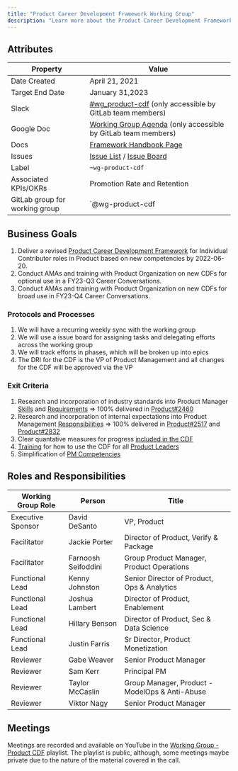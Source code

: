 ```yaml
---
title: "Product Career Development Framework Working Group"
description: "Learn more about the Product Career Development Framework Working Group goals, processes, and teammates!"
---
```


## Attributes

| Property        | Value           |
|-----------------|-----------------|
| Date Created    | April 21, 2021 |
| Target End Date | January 31,2023 |
| Slack           | [#wg_product-cdf](https://join.slack.com/share/zt-pg3dw504-aLrkdftFZ9xrqHEGqgqQMw) (only accessible by GitLab team members) |
| Google Doc      | [Working Group Agenda](https://docs.google.com/document/d/1a0baXkNsfDuDwcJ5IxNlLekCmFzElMGnmTmVAfQYV8o/edit?usp=sharing) (only accessible by GitLab team members) |
| Docs            | [Framework Handbook Page](https://about.gitlab.com/handbook/product/product-manager-role/FY22-product-cdf/) |
| Issues    | [Issue List](https://gitlab.com/gitlab-com/Product/-/issues?label_name[]=wg%3Aproduct-cdf) / [Issue Board](https://gitlab.com/gitlab-com/Product/-/boards/2778676?&label_name[]=wg%3Aproduct-cdf) |
| Label           | `~wg-product-cdf` |
| Associated KPIs/OKRs | Promotion Rate and Retention |
| GitLab group for working group| `@wg-product-cdf |


## Business Goals

1. Deliver a revised [Product Career Development Framework](https://about.gitlab.com/handbook/product/product-manager-role/product-CDF-competencies/#product-management-career-development-framework) for Individual Contributor roles in Product based on new competencies by 2022-06-20.
1. Conduct AMAs and training with Product Organization on new CDFs for optional use in a  FY23-Q3 Career Conversations.
1. Conduct AMAs and training with Product Organization on new CDFs for broad use in FY23-Q4 Career Conversations.

### Protocols and Processes

1. We will have a recurring weekly sync with the working group
1. We will use a issue board for assigning tasks and delegating efforts across the working group
1. We will track efforts in phases, which will be broken up into epics
1. The DRI for the CDF is the VP of Product Management and all changes for the CDF will be approved via the VP

### Exit Criteria

1. Research and incorporation of industry standards into Product Manager [Skills](/handbook/product/product-manager-role/product-CDF-competencies/#cdf-for-individual-contributors) and [Requirements](/job-families/product/product-manager/#base-requirements-across-all-levels) => 100% delivered in [Product#2460](https://gitlab.com/gitlab-com/Product/-/issues/2460#note_632540218)
1. Research and incorporation of internal expectations into Product Management [Responsibilities](https://about.gitlab.com/handbook/product/product-manager-responsibilities/) => 100% delivered in [Product#2517](https://gitlab.com/gitlab-com/Product/-/issues/2517) and [Product#2832](https://gitlab.com/gitlab-com/Product/-/issues/2832)
1. Clear quantative measures for progress [included in the CDF](/handbook/product/product-manager-role/product-CDF-competencies/#cdf-topics-for-product-managers)
1. [Training](/handbook/product/product-manager-role/product-CDF-competencies/#people-management-competencies) for how to use the CDF for all [Product Leaders](/handbook/product/product-leadership/#product-leaders)
1. Simplification of [PM Competencies](/handbook/product/product-manager-role/product-CDF-competencies/)


## Roles and Responsibilities

| Working Group Role    | Person                | Title                          |
|-----------------------|-----------------------|--------------------------------|
| Executive Sponsor     | David DeSanto | VP, Product |
| Facilitator           | Jackie Porter | Director of Product, Verify & Package |
| Facilitator           | Farnoosh Seifoddini | Group Product Manager, Product Operations|
| Functional Lead       | Kenny Johnston|  Senior Director of Product, Ops & Analytics |
| Functional Lead       | Joshua Lambert | Director of Product, Enablement |
| Functional Lead       | Hillary Benson | Director of Product, Sec & Data Science|
| Functional Lead       | Justin Farris | Sr Director, Product Monetization |
| Reviewer              | Gabe Weaver | Senior Product Manager |
| Reviewer              | Sam Kerr | Principal PM|
| Reviewer              | Taylor McCaslin | Group Manager, Product - ModelOps & Anti-Abuse|
| Reviewer              | Viktor Nagy | Senior Product Manager|

## Meetings

Meetings are recorded and available on
YouTube in the [Working Group - Product CDF](https://www.youtube.com/playlist?list=PL05JrBw4t0KrBcM2ew6AA00KC9J-PpZ1X) playlist. The playlist is public, although, some meetings maybe private due to the nature of the material covered in the call.
